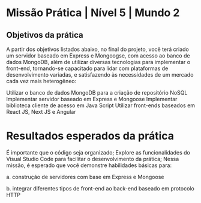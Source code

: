 # Missão Prática | Nível 5 | Mundo 2

## Objetivos da prática

A partir dos objetivos listados abaixo, no final do projeto, você terá criado um servidor
baseado em Express e Mongoogse, com acesso ao banco de dados MongoDB, além de
utilizar diversas tecnologias para implementar o front-end, tornando-se capacitado
para lidar com plataformas de desenvolvimento variadas, e satisfazendo às
necessidades de um mercado cada vez mais heterogêneo:

Utilizar o banco de dados MongoDB para a criação de repositório NoSQL
Implementar servidor baseado em Express e Mongoose
Implementar biblioteca cliente de acesso em Java Script
Utilizar front-ends baseados em React JS, Next JS e Angular

# Resultados esperados da prática

É importante que o código seja organizado;
Explore as funcionalidades do Visual Studio Code para facilitar o desenvolvimento da
prática;
Nessa missão, é esperado que você demonstre habilidades básicas para:

a. construção de servidores com base em Express e Mongoose

b. integrar diferentes tipos de front-end ao back-end baseado em protocolo HTTP

